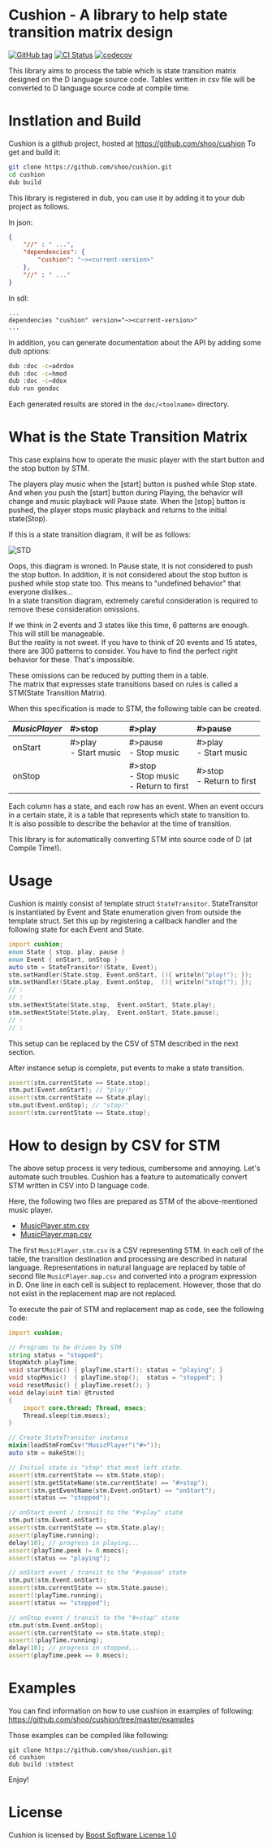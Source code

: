 # Cushion - A library to help state transition matrix design

[![GitHub tag](https://img.shields.io/github/tag/shoo/cushion.svg?maxAge=86400)](#)
[![CI Status](https://travis-ci.com/shoo/cushion.svg)](https://travis-ci.com/shoo/cushion)
[![codecov](https://codecov.io/gh/shoo/cushion/branch/master/graph/badge.svg)](https://codecov.io/gh/shoo/gendoc)

This library aims to process the table which is state transition matrix designed on the D language source code.
Tables written in csv file will be converted to D language source code at compile time.

# Instlation and Build

Cushion is a github project, hosted at https://github.com/shoo/cushion
To get and build it:

```sh
git clone https://github.com/shoo/cushion.git
cd cushion
dub build
```

This library is registered in dub, you can use it by adding it to your dub project as follows.

In json:

```json
{
	"//" : " ...",
	"dependencies": {
		"cushion": "~><current-version>"
	},
	"//" : " ..."
}
```

In sdl:

```sdl
...
dependencies "cushion" version="~><current-version>"
...
```

In addition, you can generate documentation about the API by adding some dub options:

```sh
dub :doc -c=adrdox
dub :doc -c=hmod
dub :doc -c=ddox
dub run gendoc
```

Each generated results are stored in the `doc/<toolname>` directory.

# What is the State Transition Matrix
This case explains how to operate the music player with the start button and the stop button by STM.

The players play music when the [start] button is pushed while Stop state. And when you push the [start] button during Playing, the behavior will change and music playback will Pause state. When the [stop] button is pushed, the player stops music playback and returns to the initial state(Stop).

If this is a state transition diagram, it will be as follows:

![STD](doc/music_player_std.svg)

Oops, this diagram is wroned. In Pause state, it is not considered to push the stop button.
In addition, it is not considered about the stop button is pushed while stop state too. This means to "undefined behavior" that everyone dislikes...  
In a state transition diagram, extremely careful consideration is required to remove these consideration omissions.

If we think in 2 events and 3 states like this time, 6 patterns are enough. This will still be manageable.  
But the reality is not sweet. If you have to think of 20 events and 15 states, there are 300 patterns to consider. You have to find the perfect right behavior for these. That's impossible.

These omissions can be reduced by putting them in a table.  
The matrix that expresses state transitions based on rules is called a STM(State Transition Matrix).

When this specification is made to STM, the following table can be created.

| *MusicPlayer* |#>stop                   | #>play                  | #>pause                 |
|:--------------|:------------------------|:------------------------|:------------------------|
| onStart       | #>play<br>- Start music | #>pause<br>- Stop music | #>play<br>- Start music |
| onStop        |                         | #>stop<br>- Stop music<br>- Return to first | #>stop<br>- Return to first |

Each column has a state, and each row has an event. When an event occurs in a certain state, it is a table that represents which state to transition to.  
It is also possible to describe the behavior at the time of transition.

This library is for automatically converting STM into source code of D (at Compile Time!).

# Usage
Cushion is mainly consist of template struct `StateTransitor`.
StateTransitor is instantiated by Event and State enumeration given from outside the template struct. Set this up by registering a callback handler and the following state for each Event and State.

```d
import cushion;
enum State { stop, play, pause }
enum Event { onStart, onStop }
auto stm = StateTransitor!(State, Event);
stm.setHandler(State.stop, Event.onStart, (){ writeln("play!"); });
stm.setHandler(State.play, Event.onStop,  (){ writeln("stop!"); });
// :
// :
stm.setNextState(State.stop,  Event.onStart, State.play);
stm.setNextState(State.play,  Event.onStart, State.pause);
// :
// :
```

This setup can be replaced by the CSV of STM described in the next section.

After instance setup is complete, put events to make a state transition.

```d
assert(stm.currentState == State.stop);
stm.put(Event.onStart); // "play!"
assert(stm.currentState == State.play);
stm.put(Event.onStop); // "stop!"
assert(stm.currentState == State.stop);
```

# How to design by CSV for STM
The above setup process is very tedious, cumbersome and annoying. Let's automate such troubles.
Cushion has a feature to automatically convert STM written in CSV into D language code.

Here, the following two files are prepared as STM of the above-mentioned music player.

- [MusicPlayer.stm.csv](examples/stmtest/views/MusicPlayer.stm.csv)
- [MusicPlayer.map.csv](examples/stmtest/views/MusicPlayer.map.csv)

The first `MusicPlayer.stm.csv` is a CSV representing STM.
In each cell of the table, the transition destination and processing are described in natural language.
Representations in natural language are replaced by table of second file `MusicPlayer.map.csv` and converted into a program expression in D.
One line in each cell is subject to replacement. However, those that do not exist in the replacement map are not replaced.

To execute the pair of STM and replacement map as code, see the following code:

```d
import cushion;

// Programs to be driven by STM
string status = "stopped";
StopWatch playTime;
void startMusic() { playTime.start(); status = "playing"; }
void stopMusic()  { playTime.stop();  status = "stopped"; }
void resetMusic() { playTime.reset(); }
void delay(uint tim) @trusted
{
	import core.thread: Thread, msecs;
	Thread.sleep(tim.msecs);
}

// Create StateTransitor instance
mixin(loadStmFromCsv!"MusicPlayer"("#>"));
auto stm = makeStm();

// Initial state is "stop" that most left state.
assert(stm.currentState == stm.State.stop);
assert(stm.getStateName(stm.currentState) == "#>stop");
assert(stm.getEventName(stm.Event.onStart) == "onStart");
assert(status == "stopped");

// onStart event / transit to the "#>play" state
stm.put(stm.Event.onStart);
assert(stm.currentState == stm.State.play);
assert(playTime.running);
delay(10); // progress in playing...
assert(playTime.peek != 0.msecs);
assert(status == "playing");

// onStart event / transit to the "#>pause" state
stm.put(stm.Event.onStart);
assert(stm.currentState == stm.State.pause);
assert(!playTime.running);
assert(status == "stopped");

// onStop event / transit to the "#>stop" state
stm.put(stm.Event.onStop);
assert(stm.currentState == stm.State.stop);
assert(!playTime.running);
delay(10); // progress in stopped...
assert(playTime.peek == 0.msecs);
```



# Examples
You can find information on how to use cushion in examples of following:
https://github.com/shoo/cushion/tree/master/examples

Those examples can be compiled like following:

```
git clone https://github.com/shoo/cushion.git
cd cushion
dub build :stmtest
```

Enjoy!

# License
Cushion is licensed by [Boost Software License 1.0](LICENSE)

